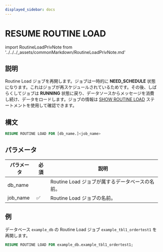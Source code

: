 ```yaml
---
displayed_sidebar: docs
---
```


# RESUME ROUTINE LOAD

import RoutineLoadPrivNote from '../../../_assets/commonMarkdown/RoutineLoadPrivNote.md'

## 説明

Routine Load ジョブを再開します。ジョブは一時的に **NEED_SCHEDULE** 状態になります。これはジョブが再スケジュールされているためです。その後、しばらくしてジョブは **RUNNING** 状態に戻り、データソースからメッセージを消費し続け、データをロードします。ジョブの情報は [SHOW ROUTINE LOAD](./SHOW_ROUTINE_LOAD.md) ステートメントを使用して確認できます。

<RoutineLoadPrivNote />

## 構文

```SQL
RESUME ROUTINE LOAD FOR [db_name.]<job_name>
```

## パラメータ

| **パラメータ** | **必須** | **説明**                                              |
| ------------- | -------- | ----------------------------------------------------- |
| db_name       |          | Routine Load ジョブが属するデータベースの名前。         |
| job_name      | ✅        | Routine Load ジョブの名前。                            |

## 例

データベース `example_db` の Routine Load ジョブ `example_tbl1_ordertest1` を再開します。

```SQL
RESUME ROUTINE LOAD FOR example_db.example_tbl1_ordertest1;
```